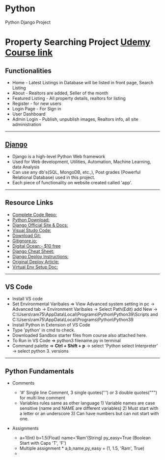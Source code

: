 # Python
Python Django Project
# Property Searching Project [Udemy Course link](https://cognizant.udemy.com/course/python-django-dev-to-deployment/l)
## Functionalities
  + Home - Latest Listings in Database will be listed in front page, Search Listing
  + About - Realtors are added, Seller of the month
  + Featured Listing - All property details, realtors for listing
  + Register - for new users
  + Login Page - For Sign in
  + User Dashboard
  + Admin Login - Publish, unpublish images, Realtors info, all site administration
---
## [Django](https://www.djangoproject.com/)
  + Django is a high-level Python Web framework
  + Used for Web development, Utilities, Automation, Machine Learning, data Analysis
  + Can use any db's(SQL, MongoDB, etc.,), Post grades (Powerful Relational Database) used in this project.
  + Each piece of functionality on website created called 'app'.
---
## Resource Links
  + [Complete Code Repo:](https://github.com/bradtraversy/btre_project)
  + [Python Download:](https://www.python.org)
  + [Django Official Site & Docs:](https://www.djangoproject.com)
  + [Visual Studo Code:](https://code.visualstudio.com)
  + [Download Git:](https://git-scm.com)
  + [Gitignore.io:](https://www.gitignore.io)
  + [Digital Ocean:- $10 free](https://m.do.co/c/5424d440c63a)
  + [Django Cheat Sheet:](https://gist.github.com/bradtraversy/0df61e9b306db3d61eb24793b6b7132d)
  + [Django Deploy Instructions:](https://gist.github.com/bradtraversy/cfa565b879ff1458dba08f423cb01d71)
  + [Original Deploy Article:](https://www.digitalocean.com/community/tutorials/how-to-set-up-django-with-postgres-nginx-and-gunicorn-on-ubuntu-18-04)
  + [Virtual Env Setup Doc:](https://docs.python.org/3/library/venv.html)
---
## VS Code
  + Install VS code
  + Set Environmental Varibales => View Advanced system setting in pc -> Advanced tab -> Environment Varibales -> Select Path(Edit) add New -> C:\Users\ram75\AppData\Local\Programs\Python\Python39\Scripts and C:\Users\ram75\AppData\Local\Programs\Python\Python39
  + Install Python in Extension of VS Code
  + Type 'python' in cmd to check.
  + Downloaded Sandbox starter files from course also attached here.
  + To Run in VS Code => python3 filename.py in terminal
  + Command palette => **Ctrl + Shift + p** -> select 'Python select Interpreter' -> select python 3. versions
---
## Python Fundamentals
  + Comments
      * '#' Single line Comment, 3 single quotes(''') or 3 double quotes(""") for multi line comment
      * Variables rules same as other language 1) Variable names are case sensitive (name and NAME are different variables) 2) Must start with a letter or an underscore 3) Can have numbers but can not start with one.

  + Assignments
      * a=1(Int) b=1.5(Float) name='Ram'(String) py_easy=True (Boolean Start with Caps 'T', 'F')
      + Multiple assignment * a,b,name,py_easy = (1, 1.5, 'Ram', True)
      * 
